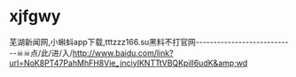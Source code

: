 # xjfgwy
芜湖新闻网,小蝌蚪app下载,tttzzz166.su黑料不打官网----------------------------☠☠点/此/进/入/http://www.baidu.com/link?url=NoK8PT47PahMhFH8Vie_jnciyIKNTTtVBQKpill6udK&amp;wd
